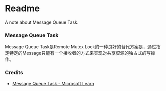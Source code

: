 # Readme
A note about Message Queue Task.

### Message Queue Task
Message Queue Task是Remote Mutex Lock的一种良好的替代方案是，通过指定特定的Message只能有一个接收者的方式来实现对共享资源的独占式的写操作。

### Credits
- [Message Queue Task - Microsoft Learn](https://learn.microsoft.com/en-us/sql/integration-services/control-flow/message-queue-task)
